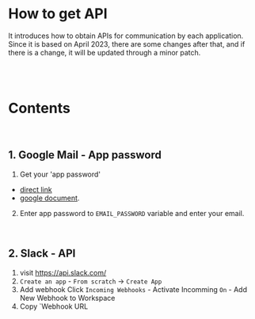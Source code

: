 
# How to get API
It introduces how to obtain APIs for communication by each application. Since it is based on April 2023, there are some changes after that, and if there is a change, it will be updated through a minor patch.

<br><br>

# Contents

<br>


## 1. Google Mail - App password
1. Get your 'app password'
- [direct link](https://myaccount.google.com/u/3/apppasswords?utm_source=google-account&utm_medium=myaccountsecurity&utm_campaign=tsv-settings&rapt=AEjHL4N2bMRWO46VaMp_jP06zQK14BWNPv66l2o59iJ99CkO8BjYnmoRUe9dtSchkkbubHZMUhevkAnwVJRHb9ygO3afispNlw) 
- [google document](https://support.google.com/accounts/answer/185833?hl=en). 
2. Enter app password to `EMAIL_PASSWORD` variable and enter your email.

<br>

## 2. Slack - API
1. visit https://api.slack.com/
2. `Create an app` - `From scratch` -> `Create App`
3. Add webhook
Click `Incoming Webhooks` - Activate Incomming `On` - Add New Webhook to Workspace
4. Copy `Webhook URL

